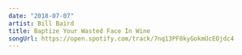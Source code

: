 ```yaml
---
date: "2018-07-07"
artist: Bill Baird
title: Baptize Your Wasted Face In Wine
songUrl: https://open.spotify.com/track/7nq13PF0kyGokmUcEOjdc4
---
```

